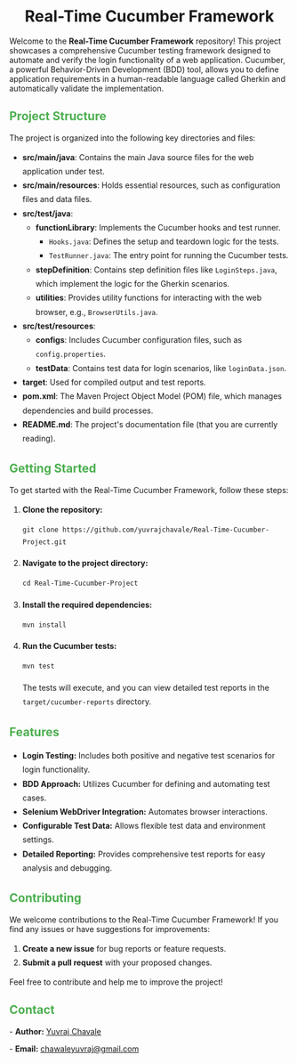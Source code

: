 # <div style="text-align: center;">Real-Time Cucumber Framework</div>
<p>Welcome to the <strong>Real-Time Cucumber Framework</strong> repository! This project showcases a comprehensive Cucumber testing framework designed to automate and verify the login functionality of a web application. Cucumber, a powerful Behavior-Driven Development (BDD) tool, allows you to define application requirements in a human-readable language called Gherkin and automatically validate the implementation.</p>

## <div style="color: #4CAF50;">Project Structure</div>

<p>The project is organized into the following key directories and files:</p>

<ul style="line-height: 1.8;">
  <li><strong>src/main/java</strong>: Contains the main Java source files for the web application under test.</li>
  <li><strong>src/main/resources</strong>: Holds essential resources, such as configuration files and data files.</li>
  <li><strong>src/test/java</strong>:
    <ul>
      <li><strong>functionLibrary</strong>: Implements the Cucumber hooks and test runner.
        <ul>
          <li><code>Hooks.java</code>: Defines the setup and teardown logic for the tests.</li>
          <li><code>TestRunner.java</code>: The entry point for running the Cucumber tests.</li>
        </ul>
      </li>
      <li><strong>stepDefinition</strong>: Contains step definition files like <code>LoginSteps.java</code>, which implement the logic for the Gherkin scenarios.</li>
      <li><strong>utilities</strong>: Provides utility functions for interacting with the web browser, e.g., <code>BrowserUtils.java</code>.</li>
    </ul>
  </li>
  <li><strong>src/test/resources</strong>:
    <ul>
      <li><strong>configs</strong>: Includes Cucumber configuration files, such as <code>config.properties</code>.</li>
      <li><strong>testData</strong>: Contains test data for login scenarios, like <code>loginData.json</code>.</li>
    </ul>
  </li>
  <li><strong>target</strong>: Used for compiled output and test reports.</li>
  <li><strong>pom.xml</strong>: The Maven Project Object Model (POM) file, which manages dependencies and build processes.</li>
  <li><strong>README.md</strong>: The project's documentation file (that you are currently reading).</li>
</ul>

## <div style="color: #4CAF50;">Getting Started</div>

<p>To get started with the Real-Time Cucumber Framework, follow these steps:</p>

<ol style="line-height: 1.8;">
  <li><strong>Clone the repository:</strong>
    <pre><code>git clone https://github.com/yuvrajchavale/Real-Time-Cucumber-Project.git</code></pre>
  </li>
  <li><strong>Navigate to the project directory:</strong>
    <pre><code>cd Real-Time-Cucumber-Project</code></pre>
  </li>
  <li><strong>Install the required dependencies:</strong>
    <pre><code>mvn install</code></pre>
  </li>
  <li><strong>Run the Cucumber tests:</strong>
    <pre><code>mvn test</code></pre>
    The tests will execute, and you can view detailed test reports in the <code>target/cucumber-reports</code> directory.
  </li>
</ol>

## <div style="color: #4CAF50;">Features</div>

<ul style="line-height: 1.8;">
  <li><strong>Login Testing:</strong> Includes both positive and negative test scenarios for login functionality.</li>
  <li><strong>BDD Approach:</strong> Utilizes Cucumber for defining and automating test cases.</li>
  <li><strong>Selenium WebDriver Integration:</strong> Automates browser interactions.</li>
  <li><strong>Configurable Test Data:</strong> Allows flexible test data and environment settings.</li>
  <li><strong>Detailed Reporting:</strong> Provides comprehensive test reports for easy analysis and debugging.</li>
</ul>

## <div style="color: #4CAF50;">Contributing</div>

<p>We welcome contributions to the Real-Time Cucumber Framework! If you find any issues or have suggestions for improvements:</p>

<ol style="line-height: 1.8;">
  <li><strong>Create a new issue</strong> for bug reports or feature requests.</li>
  <li><strong>Submit a pull request</strong> with your proposed changes.</li>
</ol>

<p>Feel free to contribute and help me to improve the project!</p>

## <div style="color: #4CAF50;">Contact</div>

<p>- <strong>Author:</strong> <a href="mailto:your-email@example.com">Yuvraj Chavale</a></p>
<p>- <strong>Email:</strong> <a href="mailto:chawaleyuvraj@gmail.com">chawaleyuvraj@gmail.com</a></p>


